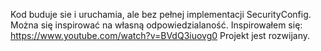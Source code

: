Kod buduje sie i uruchamia, ale bez pełnej implementacji SecurityConfig.
Można się inspirować na własną odpowiedzialaność. 
Inspirowałem się: https://www.youtube.com/watch?v=BVdQ3iuovg0 
Projekt jest rozwijany.
